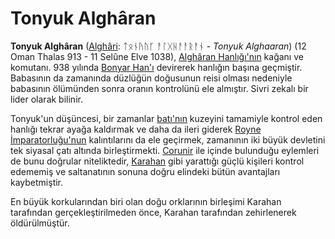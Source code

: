 # Tonyuk Alghâran
**Tonyuk Alghâran** ([Alghâri](https://aarthalopedia.miraheze.org/w/index.php?title=Algh%C3%A2ri_dili&action=edit&redlink=1 "Alghâri dili (sayfa mevcut değil)"): ᛏᛟᚾᚤᚢᚴ ᚨᛚᚷᚺᚨᚨᚱᚨᚾ - _Tonyuk Alghaaran_) (12 Oman Thalas 913 - 11 Selûne Elve 1038), [Alghâran Hanlığı'nın](https://aarthalopedia.miraheze.org/wiki/Algh%C3%A2ran_Hanl%C4%B1%C4%9F%C4%B1 "Alghâran Hanlığı") kağanı ve komutanı. 938 yılında [Bonyar Han'ı](https://aarthalopedia.miraheze.org/w/index.php?title=Bonyar_Han&action=edit&redlink=1 "Bonyar Han (sayfa mevcut değil)") devirerek hanlığın başına geçmiştir. Babasının da zamanında düzlüğün doğusunun reisi olması nedeniyle babasının ölümünden sonra oranın kontrolünü ele almıştır. Sivri zekalı bir lider olarak bilinir.

Tonyuk'un düşüncesi, bir zamanlar [batı'nın](https://aarthalopedia.miraheze.org/wiki/Bat%C4%B1_Aarthal "Batı Aarthal") kuzeyini tamamiyle kontrol eden hanlığı tekrar ayağa kaldırmak ve daha da ileri giderek [Royne İmparatorluğu'nun](https://aarthalopedia.miraheze.org/wiki/Royne_%C4%B0mparatorlu%C4%9Fu "Royne İmparatorluğu") kalıntılarını da ele geçirmek, zamanının iki büyük devletini tek siyasal çatı altında birleştirmekti. [Corunir](https://aarthalopedia.miraheze.org/wiki/Corunir "Corunir") ile içinde bulunduğu eylemleri de bunu doğrular niteliktedir, [Karahan](https://aarthalopedia.miraheze.org/wiki/Karahan "Karahan") gibi yarattığı güçlü kişileri kontrol edememiş ve saltanatının sonuna doğru elindeki bütün avantajları kaybetmiştir.

En büyük korkularından biri olan doğu orklarının birleşimi Karahan tarafından gerçekleştirilmeden önce, Karahan tarafından zehirlenerek öldürülmüştür.